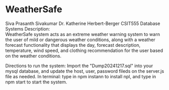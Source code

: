 # WeatherSafe

Siva Prasanth Sivakumar
Dr. Katherine Herbert-Berger
CSIT555 Database Systems
Description:  
 WeatherSafe system acts as an extreme weather warning system to warn the user of mild or dangerous weather conditions, along with a weather forecast functionality that displays the day, forecast description, temperature, wind speed, and clothing recommendation for the user based on the weather conditions.

Directions to run the system:
Import the "Dump20241217.sql" into your mysql database, and update the host, user, password fileds on the server.js file as needed.
In terminal: type in npm instann to install npl, and type in npm start to start the system.
